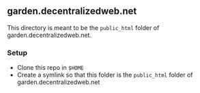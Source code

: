 ## garden.decentralizedweb.net

This directory is meant to be the `public_html` folder of garden.decentralizedweb.net.

### Setup

- Clone this repo in `$HOME`
- Create a symlink so that this folder is the `public_html` folder of garden.decentralizedweb.net
